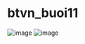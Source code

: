 # btvn_buoi11
![image](https://github.com/user-attachments/assets/af9d6108-77d6-411c-abf0-622c286c584a)
![image](https://github.com/user-attachments/assets/bff238fc-ffc5-4610-8d88-87100d6c30a5)
